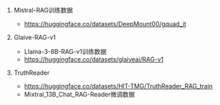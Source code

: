 1. Mistral-RAG训练数据
   - https://huggingface.co/datasets/DeepMount00/gquad_it

2. Glaive-RAG-v1
   - Llama-3-8B-RAG-v1训练数据
   - https://huggingface.co/datasets/glaiveai/RAG-v1

3. TruthReader
   - https://huggingface.co/datasets/HIT-TMG/TruthReader_RAG_train
   - Mixtral_13B_Chat_RAG-Reader微调数据
